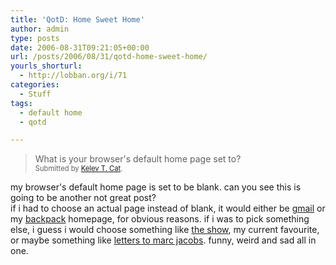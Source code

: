 ```yaml
---
title: 'QotD: Home Sweet Home'
author: admin
type: posts
date: 2006-08-31T09:21:05+00:00
url: /posts/2006/08/31/qotd-home-sweet-home/
yourls_shorturl:
  - http://lobban.org/i/71
categories:
  - Stuff
tags:
  - default home
  - qotd

---
```

> What is your browser's default home page set to?  
> <span style="font-size: 0.8em">Submitted by <a class="enclosure-inline-user" href="http://kelevcat.vox.com/">Kelev T. Cat</a>.</span>

my browser's default home page is set to be blank. can you see this is going to be another not great post?  
if i had to choose an actual page instead of blank, it would either be [gmail][1] or my [backpack][2] homepage, for obvious reasons. if i was to pick something else, i guess i would choose something like [the show][3], my current favourite, or maybe something like [letters to marc jacobs][4]. funny, weird and sad all in one.

 [1]: http://gmail.com
 [2]: http://www.backpackit.com
 [3]: http://www.zefrank.com/theshow/
 [4]: http://letterstomarcjacobs.blogspot.com/
